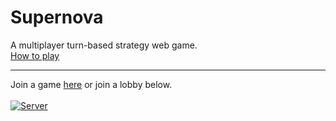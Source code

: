 # Supernova
A multiplayer turn-based strategy web game. <br>
[How to play](https://github.com/midymyth/supernova/wiki/home)
***
Join a game [here](https://midymyth.github.io/supernova/) or join a lobby below. <br> <br>
[![Server](https://img.shields.io/badge/Heroku-Join-brightgreen.svg)](https://midymyth.github.io/supernova/?server=aHR0cHM6Ly9zdXBlcm5vdmEtbm9kZS5oZXJva3VhcHAuY29tLw==)